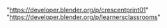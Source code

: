 "https://developer.blender.org/p/crescentprint01"
"https://developer.blender.org/p/learnersclassrooms"
